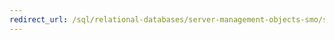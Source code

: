 ```yaml
---
redirect_url: /sql/relational-databases/server-management-objects-smo/sql-server-management-objects-smo-programming-guide?toc=%2fsql%2frelational-databases%2fserver-management-objects-smo%2ftoc.json
---
```

